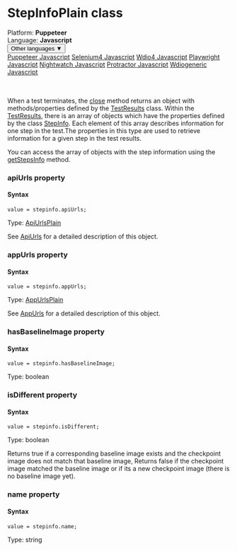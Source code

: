 # StepInfoPlain class
<div class='platform-bar-container-div'><div class='platform-bar-div'>Platform:  <b> Puppeteer</b>
</div><div class='platform-bar-div'>Language: <b>Javascript</b></div><div class='dropdown-button-container-div'><button class='sdk-language-dropdown-button'>Other languages ▼</button><div class='dropdown-content'>
<a href='../../puppeteer/javascript/stepinfoplain'>Puppeteer Javascript</a>
<a href='../../selenium4/javascript/stepinfoplain'>Selenium4 Javascript</a>
<a href='../../wdio4/javascript/stepinfoplain'>Wdio4 Javascript</a>
<a href='../../playwright/javascript/stepinfoplain'>Playwright Javascript</a>
<a href='../../nightwatch/javascript/stepinfoplain'>Nightwatch Javascript</a>
<a href='../../protractor/javascript/stepinfoplain'>Protractor Javascript</a>
<a href='../../wdiogeneric/javascript/stepinfoplain'>Wdiogeneric Javascript</a>
</div></div><br /><br /></div>




When a test terminates, the [close](#close-method) method returns an object with methods/properties defined by the [TestResults](./testresults) class. Within the [TestResults](./testresults), there is an array of objects which have the properties defined by the class [StepInfo](./stepinfo). Each element of this array describes information for one step in the test.The properties in this type are used to retrieve information for a given step in the test results.

You can access the array of objects with the step information using the [getStepsInfo](./testresults#getstepsinfo-method) method.


### apiUrls property
#### Syntax


    value = stepinfo.apiUrls;
    

Type: [ApiUrlsPlain](./apiurlsplain)

See [ApiUrls](./apiurls) for a detailed description of this object.

### appUrls property
#### Syntax


    value = stepinfo.appUrls;
    

Type: [AppUrlsPlain](./appurlsplain)

See [AppUrls](./appurls) for a detailed description of this object.

### hasBaselineImage property
#### Syntax


    value = stepinfo.hasBaselineImage;
    

Type: boolean

### isDifferent property
#### Syntax


    value = stepinfo.isDifferent;
    

Type: boolean

Returns true if a corresponding baseline image exists and the checkpoint image does not match that baseline image, Returns false if the checkpoint image matched the baseline image or if its a new checkpoint image (there is no baseline image yet).

### name property
#### Syntax


    value = stepinfo.name;
    

Type: string
